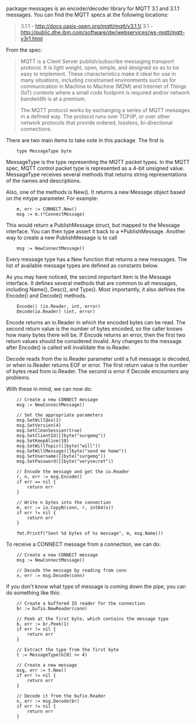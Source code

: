 package messages is an encoder/decoder library for MQTT 3.1 and 3.1.1 messages. You can
find the MQTT specs at the following locations:

>	3.1.1 - http://docs.oasis-open.org/mqtt/mqtt/v3.1.1/
>	3.1 - http://public.dhe.ibm.com/software/dw/webservices/ws-mqtt/mqtt-v3r1.html

From the spec:

>	MQTT is a Client Server publish/subscribe messaging transport protocol. It is
>	light weight, open, simple, and designed so as to be easy to implement. These
>	characteristics make it ideal for use in many situations, including constrained
>	environments such as for communication in Machine to Machine (M2M) and Internet
>	of Things (IoT) contexts where a small code footprint is required and/or network
>	bandwidth is at a premium.
>
>	The MQTT protocol works by exchanging a series of MQTT messages in a defined way.
>	The protocol runs over TCP/IP, or over other network protocols that provide
>	ordered, lossless, bi-directional connections.


There are two main items to take note in this package. The first is

```
	type MessageType byte
```

MessageType is the type representing the MQTT packet types. In the MQTT spec, MQTT
control packet type is represented as a 4-bit unsigned value. MessageType receives
several methods that returns string representations of the names and descriptions.

Also, one of the methods is New(). It returns a new Message object based on the mtype
parameter. For example:

```
	m, err := CONNECT.New()
	msg := m.(*ConnectMessage)
```

This would return a PublishMessage struct, but mapped to the Message interface. You can
then type assert it back to a *PublishMessage. Another way to create a new
PublishMessage is to call

```
	msg := NewConnectMessage()
```

Every message type has a New function that returns a new messages. The list of available
message types are defined as constants below.

As you may have noticed, the second important item is the Message interface. It defines
several methods that are common to all messages, including Name(), Desc(), and Type().
Most importantly, it also defines the Encode() and Decode() methods.

```
	Encode() (io.Reader, int, error)
	Decode(io.Reader) (int, error)
```

Encode returns an io.Reader in which the encoded bytes can be read. The second return
value is the number of bytes encoded, so the caller knows how many bytes there will be.
If Encode returns an error, then the first two return values should be considered invalid.
Any changes to the message after Encode() is called will invalidate the io.Reader.

Decode reads from the io.Reader parameter until a full message is decoded, or when io.Reader
returns EOF or error. The first return value is the number of bytes read from io.Reader.
The second is error if Decode encounters any problems.

With these in mind, we can now do:

```
	// Create a new CONNECT message
	msg := NewConnectMessage()

	// Set the appropriate parameters
	msg.SetWillQos(1)
	msg.SetVersion(4)
	msg.SetCleanSession(true)
	msg.SetClientId([]byte("surgemq"))
	msg.SetKeepAlive(10)
	msg.SetWillTopic([]byte("will"))
	msg.SetWillMessage([]byte("send me home"))
	msg.SetUsername([]byte("surgemq"))
	msg.SetPassword([]byte("verysecret"))

	// Encode the message and get the io.Reader
	r, n, err := msg.Encode()
	if err == nil {
		return err
	}

	// Write n bytes into the connection
	m, err := io.CopyN(conn, r, int64(n))
	if err != nil {
		return err
	}

	fmt.Printf("Sent %d bytes of %s message", m, msg.Name())
```

To receive a CONNECT message from a connection, we can do:

```
	// Create a new CONNECT message
	msg := NewConnectMessage()

	// Decode the message by reading from conn
	n, err := msg.Decode(conn)
```

If you don't know what type of message is coming down the pipe, you can do something like this:

```
	// Create a buffered IO reader for the connection
	br := bufio.NewReader(conn)

	// Peek at the first byte, which contains the message type
	b, err := br.Peek(1)
	if err != nil {
		return err
	}

	// Extract the type from the first byte
	t := MessageType(b[0] >> 4)

	// Create a new message
	msg, err := t.New()
	if err != nil {
		return err
	}

	// Decode it from the bufio.Reader
	n, err := msg.Decode(br)
	if err != nil {
		return err
	}
```
